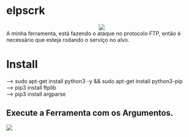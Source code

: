 # elpscrk
<center>
<img src="https://i.gifer.com/ZRvt.gif">
</center>
A minha ferramenta, está fazendo o ataque no protocolo FTP, então é necessário que esteja rodando o serviço no alvo.
<h1>Install</h1>
--> sudo apt-get install python3 -y && sudo apt-get install python3-pip <br>
--> pip3 install ftplib <br>
--> pip3 install argparse

<h2>Execute a Ferramenta com os Argumentos.</h2>
<img src="http://error454.com/assets/uploads/2015/08/robot-00001.jpg">
